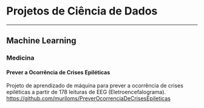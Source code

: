 # Projetos de Ciência de Dados
---

## Machine Learning
### Medicina
#### Prever a Ocorrência de Crises Epiléticas
Projeto de aprendizado de máquina para prever a ocorrência de crises epiléticas a partir de 178 leituras de EEG (Eletroencefalograma).
https://github.com/muriloms/PreverOcorrenciaDeCrisesEpileticas
